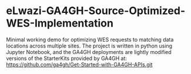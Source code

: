 # eLwazi-GA4GH-Source-Optimized-WES-Implementation
Minimal working demo for optimizing WES requests to matching data locations across multiple sites. The project is written in python using Jupyter Notebook, and the GA4GH deployments are lightly modified versions of the StarterKits provided by GA4GH at: https://github.com/ga4gh/Get-Started-with-GA4GH-APIs.git
